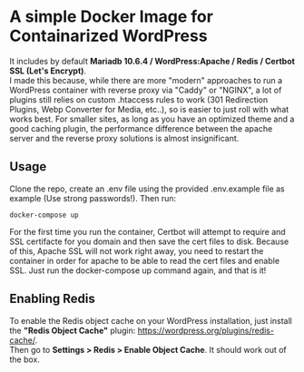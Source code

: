 # A simple Docker Image for Containarized WordPress

It includes by default **Mariadb 10.6.4 / WordPress:Apache / Redis / Certbot SSL (Let's Encrypt)**.  
I made this because, while there are more "modern" approaches to run a WordPress container with reverse proxy via "Caddy" or "NGINX",
a lot of plugins still relies on custom .htaccess rules to work (301 Redirection Plugins, Webp Converter for Media, etc..), so is easier to just roll with what works best.
For smaller sites, as long as you have an optimized theme and a good caching plugin, the performance difference between the apache server and the reverse proxy solutions is almost
insignificant.

## Usage
Clone the repo, create an .env file using the provided .env.example file as example (Use strong passwords!).
Then run:
```
docker-compose up
```
For the first time you run the container, Certbot will attempt to require and SSL certifacte for you domain and then save the cert files to disk. Because of this,
Apache SSL will not work right away, you need to restart the container in order for apache to be able to read the cert files and enable SSL. Just run the docker-compose up command again, and that is it!

## Enabling Redis
To enable the Redis object cache on your WordPress installation, just install the **"Redis Object Cache"** plugin: https://wordpress.org/plugins/redis-cache/.  
Then go to **Settings > Redis > Enable Object Cache**. It should work out of the box.

